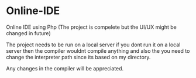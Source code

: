 # Online-IDE
Online IDE using Php
(The project is compelete but the UI/UX might be changed in future)

The project needs to be run on a local server if you dont run it on a local server then the compiler wouldnt compile anything
and also the you need to change the interpreter path since its based on my directory.

Any changes in the compiler will be appreciated.
